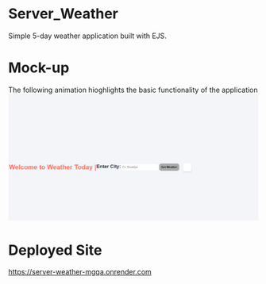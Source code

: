 # Server_Weather
Simple 5-day weather application built with EJS.

# Mock-up
The following animation hioghlights the basic functionality of the application
![Alt text](public/images/weather_today.gif)

# Deployed Site
https://server-weather-mgqa.onrender.com